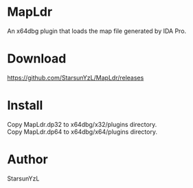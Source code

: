 # MapLdr
An x64dbg plugin that loads the map file generated by IDA Pro.

# Download
https://github.com/StarsunYzL/MapLdr/releases

# Install
Copy MapLdr.dp32 to x64dbg/x32/plugins directory.  
Copy MapLdr.dp64 to x64dbg/x64/plugins directory.

# Author
StarsunYzL
